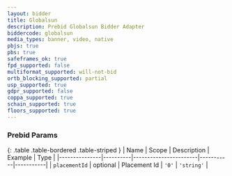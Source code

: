 ```yaml
---
layout: bidder
title: Globalsun
description: Prebid Globalsun Bidder Adapter
biddercode: globalsun
media_types: banner, video, native
pbjs: true
pbs: true
safeframes_ok: true
fpd_supported: false
multiformat_supported: will-not-bid
ortb_blocking_supported: partial
usp_supported: true
gdpr_supported: false
coppa_supported: true
schain_supported: true
floors_supported: true
---
```


### Prebid Params

{: .table .table-bordered .table-striped }
| Name          | Scope    | Description           | Example   | Type      |
|---------------|----------|-----------------------|-----------|-----------|
| `placementId`      | optional | Placement Id         | `'0'`    | `'string'` |
